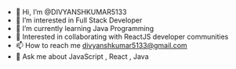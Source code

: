 - 👋 Hi, I’m @DIVYANSHKUMAR5133
- 👀 I’m interested in Full Stack Developer 
- 🌱 I’m currently learning Java Programming 
- 💞️ Interested in collaborating with ReactJS developer communities 
- 📫 How to reach me  divyanshkumar5133@gmail.com
- 💬 Ask me about JavaScript , React , Java


<!---
DIVYANSHKUMAR5133/DIVYANSHKUMAR5133 is a ✨ special ✨ repository because its `README.md` (this file) appears on your GitHub profile.
You can click the Preview link to take a look at your changes.
--->
